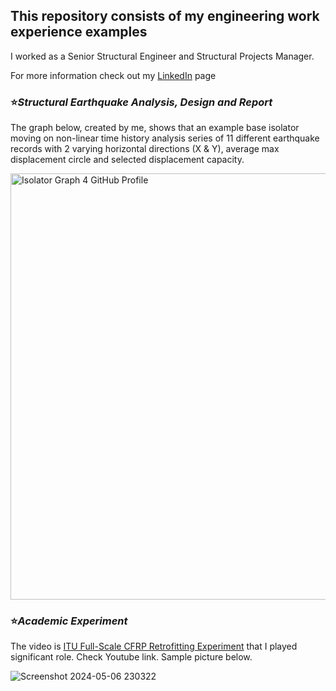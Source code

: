## This repository consists of my engineering work experience examples

I worked as a Senior Structural Engineer and Structural Projects Manager. 

For more information check out my [LinkedIn](https://www.linkedin.com/in/caglarustun/) page

### ⭐*Structural Earthquake Analysis, Design and Report*

The graph below, created by me, shows that an example base isolator moving on non-linear time history analysis series of 11 different earthquake records with 2 varying horizontal directions (X & Y), average max displacement circle and selected displacement capacity.

<img width="682" alt="Isolator Graph 4 GitHub Profile" src="https://github.com/Chadlar/Engineering_Experience/assets/163336843/0e45e699-422a-4f6f-8131-fe70994f5a6e">


### ⭐*Academic Experiment*

The video is [ITU Full-Scale CFRP Retrofitting Experiment](https://www.youtube.com/watch?v=MuI9fNgvi2A) that I played significant role. Check Youtube link. Sample picture below.

![Screenshot 2024-05-06 230322](https://github.com/Chadlar/Engineering_Experience/assets/163336843/cbc2a811-166d-4bce-a3d5-01b18d3608eb)


